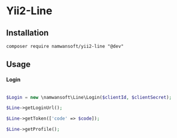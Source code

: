 # Yii2-Line

## Installation

```
composer require namwansoft/yii2-line "@dev"
```

## Usage

#### Login

```php

$Login = new \namwansoft\Line\Login($clientId, $clientSecret);

$Line->getLoginUrl();

$Line->getToken(['code' => $code]);

$Line->getProfile();

```
